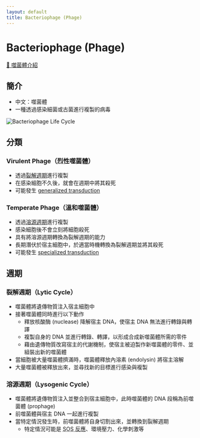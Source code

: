 ```yaml
---
layout: default
title: Bacteriophage (Phage)
---
```


# Bacteriophage (Phage)

[🎥 噬菌體介紹](https://www.youtube.com/watch?v=YI3tsmFsrOg)

## 簡介

- 中文：噬菌體
- 一種透過感染細菌或古菌進行複製的病毒

<img src="https://upload.wikimedia.org/wikipedia/commons/5/5a/Phage2.JPG" alt="Bacteriophage Life Cycle" data-zoom="0.6" />

## 分類

### Virulent Phage（烈性噬菌體）

- 透過[裂解週期](#lytic-cycle)進行複製
- 在感染細胞不久後，就會在週期中將其殺死
- 可能發生 [generalized transduction](horizontal-gene-transfer#generalized-transduction)

### Temperate Phage（溫和噬菌體）

- 透過[溶源週期](#lysogenic-cycle)進行複製
- 感染細胞後不會立刻將細胞殺死
- 具有將溶源週期轉換為裂解週期的能力
- 長期潛伏於宿主細胞中，於適當時機轉換為裂解週期並將其殺死
- 可能發生 [specialized transduction](horizontal-gene-transfer#specialized-transduction)

## 週期

### <span id="lytic-cycle">裂解週期（Lytic Cycle）</span>

- 噬菌體將遺傳物質注入宿主細胞中
- 接著噬菌體同時進行以下動作
    - 釋放核酸酶 (nuclease) 降解宿主 DNA，使宿主 DNA 無法進行轉錄與轉譯
    - 複製自身的 DNA 並進行轉錄、轉譯，以形成合成新噬菌體所需的零件
    - 藉由遺傳物質改寫宿主的代謝機制，使宿主被迫製作新噬菌體的零件、並組裝出新的噬菌體
- 當細胞被大量噬菌體擠滿時，噬菌體釋放內溶素 (endolysin) 將宿主溶解
- 大量噬菌體被釋放出來，並尋找新的目標進行感染與複製

### <span id="lysogenic-cycle">溶源週期（Lysogenic Cycle）</span>

- 噬菌體將遺傳物質注入並整合到宿主細胞中，此時噬菌體的 DNA 段稱為前噬菌體 (prophage)
- 前噬菌體與宿主 DNA 一起進行複製
- 當特定情況發生時，前噬菌體將自身切割出來，並轉換到裂解週期
    - 特定情況可能是 <abbr title="細菌在 DNA 損傷時觸發的一種應急反應機制">SOS 反應</abbr>、環境壓力、化學刺激等
